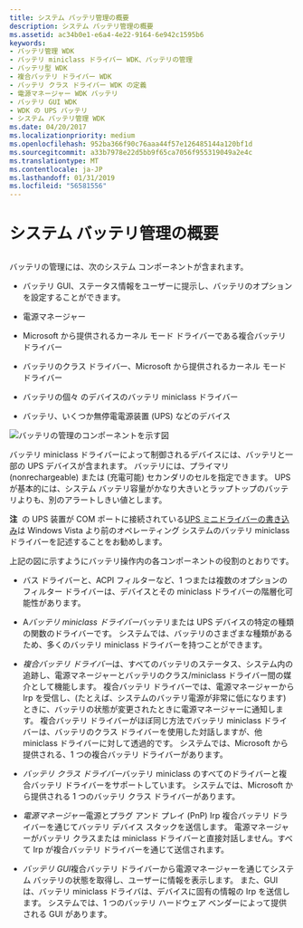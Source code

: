 ```yaml
---
title: システム バッテリ管理の概要
description: システム バッテリ管理の概要
ms.assetid: ac34b0e1-e6a4-4e22-9164-6e942c1595b6
keywords:
- バッテリ管理 WDK
- バッテリ miniclass ドライバー WDK、バッテリの管理
- バッテリ型 WDK
- 複合バッテリ ドライバー WDK
- バッテリ クラス ドライバー WDK の定義
- 電源マネージャー WDK バッテリ
- バッテリ GUI WDK
- WDK の UPS バッテリ
- システム バッテリ管理 WDK
ms.date: 04/20/2017
ms.localizationpriority: medium
ms.openlocfilehash: 952ba366f90c76aaa44f57e126485144a120bf1d
ms.sourcegitcommit: a33b7978e22d5bb9f65ca7056f955319049a2e4c
ms.translationtype: MT
ms.contentlocale: ja-JP
ms.lasthandoff: 01/31/2019
ms.locfileid: "56581556"
---
```

# <a name="overview-of-system-battery-management"></a>システム バッテリ管理の概要


## <span id="ddk_overview_of_system_battery_management_dg"></span><span id="DDK_OVERVIEW_OF_SYSTEM_BATTERY_MANAGEMENT_DG"></span>


バッテリの管理には、次のシステム コンポーネントが含まれます。

-   バッテリ GUI、ステータス情報をユーザーに提示し、バッテリのオプションを設定することができます。

-   電源マネージャー

-   Microsoft から提供されるカーネル モード ドライバーである複合バッテリ ドライバー

-   バッテリのクラス ドライバー、Microsoft から提供されるカーネル モード ドライバー

-   バッテリの個々 のデバイスのバッテリ miniclass ドライバー

-   バッテリ、いくつか無停電電源装置 (UPS) などのデバイス

![バッテリの管理のコンポーネントを示す図 ](images/compbatt.png)

バッテリ miniclass ドライバーによって制御されるデバイスには、バッテリと一部の UPS デバイスが含まれます。 バッテリには、プライマリ (nonrechargeable) または (充電可能) セカンダリのセルを指定できます。 UPS が基本的には、システム バッテリ容量がかなり大きいとラップトップのバッテリよりも、別のアラートしきい値とします。

**注**  の UPS 装置が COM ポートに接続されている[UPS ミニドライバーの書き込み](writing-ups-minidrivers.md)は Windows Vista より前のオペレーティング システムのバッテリ miniclass ドライバーを記述することをお勧めします。

 

上記の図に示すようにバッテリ操作内の各コンポーネントの役割のとおりです。

-   バス ドライバーと、ACPI フィルターなど、1 つまたは複数のオプションのフィルター ドライバーは、デバイスとその miniclass ドライバーの階層化可能性があります。

-   A*バッテリ miniclass ドライバー*バッテリまたは UPS デバイスの特定の種類の関数のドライバーです。 システムでは、バッテリのさまざまな種類があるため、多くのバッテリ miniclass ドライバーを持つことができます。

-   *複合バッテリ ドライバー*は、すべてのバッテリのステータス、システム内の追跡し、電源マネージャーとバッテリのクラス/miniclass ドライバー間の媒介として機能します。 複合バッテリ ドライバーでは、電源マネージャーから Irp を受信し、(たとえば、システムのバッテリ電源が非常に低になります) ときに、バッテリの状態が変更されたときに電源マネージャーに通知します。 複合バッテリ ドライバーがほぼ同じ方法でバッテリ miniclass ドライバーは、バッテリのクラス ドライバーを使用した対話しますが、他 miniclass ドライバーに対して透過的です。 システムでは、Microsoft から提供される、1 つの複合バッテリ ドライバーがあります。

-   *バッテリ クラス ドライバー*バッテリ miniclass のすべてのドライバーと複合バッテリ ドライバーをサポートしています。 システムでは、Microsoft から提供される 1 つのバッテリ クラス ドライバーがあります。

-   *電源マネージャー*電源とプラグ アンド プレイ (PnP) Irp 複合バッテリ ドライバーを通じてバッテリ デバイス スタックを送信します。 電源マネージャーがバッテリ クラスまたは miniclass ドライバーと直接対話しません。すべて Irp が複合バッテリ ドライバーを通じて送信されます。

-   *バッテリ GUI*複合バッテリ ドライバーから電源マネージャーを通じてシステム バッテリの状態を取得し、ユーザーに情報を表示します。 また、GUI は、バッテリ miniclass ドライバは、デバイスに固有の情報の Irp を送信します。 システムでは、1 つのバッテリ ハードウェア ベンダーによって提供される GUI があります。

 

 




